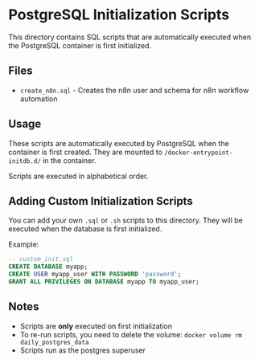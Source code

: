 # PostgreSQL Initialization Scripts

This directory contains SQL scripts that are automatically executed when the PostgreSQL container is first initialized.

## Files

- `create_n8n.sql` - Creates the n8n user and schema for n8n workflow automation

## Usage

These scripts are automatically executed by PostgreSQL when the container is first created. They are mounted to `/docker-entrypoint-initdb.d/` in the container.

Scripts are executed in alphabetical order.

## Adding Custom Initialization Scripts

You can add your own `.sql` or `.sh` scripts to this directory. They will be executed when the database is first initialized.

Example:
```sql
-- custom_init.sql
CREATE DATABASE myapp;
CREATE USER myapp_user WITH PASSWORD 'password';
GRANT ALL PRIVILEGES ON DATABASE myapp TO myapp_user;
```

## Notes

- Scripts are **only** executed on first initialization
- To re-run scripts, you need to delete the volume: `docker volume rm daily_postgres_data`
- Scripts run as the postgres superuser

